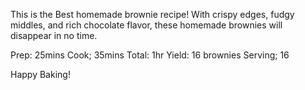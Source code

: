 This is the Best homemade brownie recipe! With crispy edges, fudgy middles, and rich chocolate flavor, these homemade brownies will disappear in no time. 

Prep: 25mins
Cook; 35mins
Total: 1hr
Yield: 16 brownies
Serving; 16

Happy Baking! 